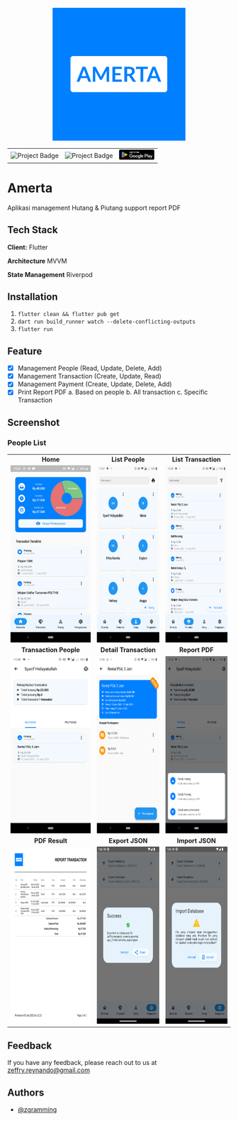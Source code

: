 <p align="center">
    <img src="assets/images/logo.png" height="300"/>
</p>

<table cellspacing="0" cellpadding="0" border="0">
    <tbody>          
        <tr>
            <td align="center">
                <img src="https://ci.appveyor.com/api/projects/status/32r7s2skrgm9ubva?svg=true" alt="Project Badge" width="100">
            </td>
            <td align="center">
                <img src="https://img.shields.io/github/followers/zgramming?style=social" alt="Project Badge" width="100">
            </td>
            <td align="center">
                <a href="https://play.google.com/store/apps/details?id=zeffry.reynando.amerta.amerta"><img src="assets/images/google-playstore.png" alt="Project Badge" width="80"></a>
            </td>
        </tr>
    </tbody>

</table>

# Amerta

Aplikasi management Hutang & Piutang support report PDF

## Tech Stack

**Client:** Flutter

**Architecture** MVVM

**State Management** Riverpod

## Installation

1. `flutter clean && flutter pub get`
2. `dart run build_runner watch --delete-conflicting-outputs`
3. `flutter run`

## Feature

- [x] Management People (Read, Update, Delete, Add)
- [x] Management Transaction (Create, Update, Read)
- [x] Management Payment (Create, Update, Delete, Add)
- [x] Print Report PDF
      a. Based on people
      b. All transaction
      c. Specific Transaction

## Screenshot

### People List

<table>
    <tbody>
        <tr>
            <td align="center" style="font-weight:bold;">Home</td>
            <td align="center" style="font-weight:bold;">List People</td>
            <td align="center" style="font-weight:bold;">List Transaction</td>
        </tr>
        <tr>
            <td align="center">
                <img src="assets/screenshot/3.home.png" height="400"/>
            </td>
            <td align="center">
                <img src="assets/screenshot/1.people-list.png" height="400"/>
            </td>
            <td align="center">
                <img src="assets/screenshot/2.transaction-list.png" height="400"/>
            </td>
        </tr>
        <!-- New Row -->
        <tr>
            <td align="center" style="font-weight:bold;">Transaction People</td>
            <td align="center" style="font-weight:bold;">Detail Transaction</td>
            <td align="center" style="font-weight:bold;">Report PDF</td>
        </tr>
        <tr>
            <td align="center">
                <img src="assets/screenshot/4.transaction-by-people.png" height="400"/>
            </td>
            <td align="center">
                <img src="assets/screenshot/5.detail-transaction.png" height="400"/>
            </td>
            <td align="center">
                <img src="assets/screenshot/6.print-report-pdf.png" height="400"/>
            </td>
        </tr>
         <!-- New Row -->
        <tr>
            <td align="center" style="font-weight:bold;">PDF Result</td>
            <td align="center" style="font-weight:bold;">Export JSON</td>
            <td align="center" style="font-weight:bold;">Import JSON</td>
        </tr>
        <tr>
            <td align="center">
                <img src="assets/screenshot/7.pdf-result.png" height="400"/>
            </td>
            <td align="center">
                <img src="assets/screenshot/8.export.png" height="400"/>
            </td>
            <td align="center">
                <img src="assets/screenshot/9.import.png" height="400"/>
            </td>
        </tr>
    </tbody>
</table>

## Feedback

If you have any feedback, please reach out to us at zeffry.reynando@gmail.com

## Authors

- [@zgramming](https://www.github.com/zgramming)

